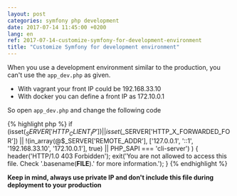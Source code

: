 ```yaml
---
layout: post
categories: symfony php development
date: 2017-07-14 11:45:00 +0200
lang: en
ref: 2017-07-14-customize-symfony-for-development-environment
title: "Customize Symfony for development environment"
---
```

When you use a development environment similar to the production, you can't use the `app_dev.php` as given.
- With vagrant your front IP could be 192.168.33.10
- With docker you can define a front IP as 172.10.0.1

So open `app_dev.php` and change the following code

{% highlight php %}
if (isset($_SERVER['HTTP_CLIENT_IP'])
    || isset($_SERVER['HTTP_X_FORWARDED_FOR'])
    || !(in_array(@$_SERVER['REMOTE_ADDR'], ['127.0.0.1', '::1', '192.168.33.10', '172.10.0.1'], true)
    || PHP_SAPI === 'cli-server')
) {
    header('HTTP/1.0 403 Forbidden');
    exit('You are not allowed to access this file. Check '.basename(__FILE__).' for more information.');
}
{% endhighlight %}

**Keep in mind, always use private IP and don't include this file during deployment to your production**
